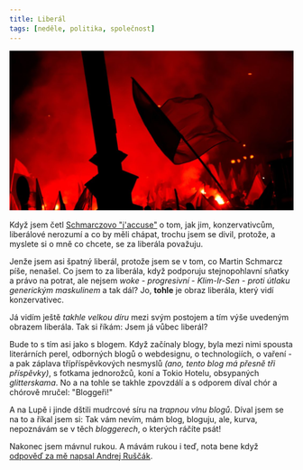 ```yaml
---
title: Liberál
tags: [neděle, politika, společnost]
---
```


![cover](/img/liberal.jpg)

Když jsem četl [Schmarczovo "j'accuse"](https://www.info.cz/nazory/strucny-navod-pro-liberaly-jak-pochopit-konzervativce) o tom, jak jim, konzervativcům, liberálové nerozumí a co by měli chápat, trochu jsem se divil, protože, a myslete si o mně co chcete, se za liberála považuju.

<!--more-->

Jenže jsem asi špatný liberál, protože jsem se v tom, co Martin Schmarcz píše, nenašel. Co jsem to za liberála, když podporuju stejnopohlavní sňatky a právo na potrat, ale nejsem _woke_ - _progresivní_ - _Klim-Ir-Sen_ - _proti útlaku generickým maskulinem_ a tak dál? Jo, **tohle** je obraz liberála, který vidí konzervativec.

Já vidím ještě _takhle velkou díru_ mezi svým postojem a tím výše uvedeným obrazem liberála. Tak si říkám: Jsem já vůbec liberál?

Bude to s tím asi jako s blogem. Když začínaly blogy, byla mezi nimi spousta literárních perel, odborných blogů o webdesignu, o technologiích, o vaření - a pak záplava třípříspěvkových nesmyslů _(ano, tento blog má přesně tři příspěvky)_, s fotkama jednorožců, koní a Tokio Hotelu, obsypaných _glitterskama_. No a na tohle se takhle zpovzdálí a s odporem díval chór a chórově mručel: "Bloggeři!"

A na Lupě i jinde dštili mudrcové síru na _trapnou vlnu blogů_. Díval jsem se na to a říkal jsem si: Tak vám nevím, mám blog, bloguju, ale, kurva, nepoznávám se v těch _bloggerech_, o kterých ráčíte psát!

Nakonec jsem mávnul rukou. A mávám rukou i teď, nota bene když [odpověď za mě napsal Andrej Ruščák](https://www.forum24.cz/strucny-navod-pro-konzervativce-jak-pochopit-liberaly/).